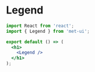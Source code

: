 # Legend

```jsx
import React from 'react';
import { Legend } from 'met-ui';

export default () => (
  <h1>
    <Legend />
  </h1>
);
```
